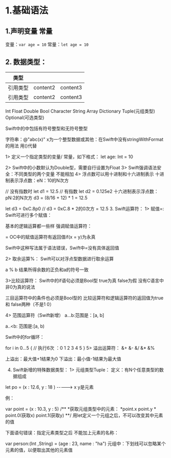 # 1.基础语法
## 1.声明变量 常量
变量：`var age = 10`
常量：`let age = 10`

## 2. 数据类型：
|类型|||
|-|-|-|
|引用类型|content2|content3|
|引用类型|content2|content3|

Int Float Double Bool  Character String Array Dictionary Tuple(元组类型) Optional(可选类型)

Swift中的中包括有符号整型和无符号整型

字符串：@"abc\(x)"  x为一个整型数据或其他：在Swift中没有stringWithFormat的用法  用\()代替

1> 定义一个指定类型的变量/ 常量，如下格式：
let age: Int = 10

2> Swift中的小数默认为Double型，需要自行设置为Float 
3> Swift强调语法安全：不同类型的两个变量 不能相加
4> 浮点数可以用十进制和十六进制表示 
十进制表示浮点数：eN：10的N次方

// 没有指数时
let d1 = 12.5
// 有指数
let d2 = 0.125e2
十六进制表示浮点数：pN:2的N次方   d3 = (8/16 + 12) * 1 = 12.5

let d3 = 0xC.8p0
// d3 = 0xC.8 * 2的0次方 = 12.5
3. Swift运算符：
1> 赋值=:
Swift可进行多个赋值：

基本的逻辑运算都一些样 强调赋值运算符：

= OC中的赋值运算符有返回值if(x = y)为永真  

Swift中这种写法属于语法错误，Swift中=没有具体返回值

2> 取余运算%：
Swift可以对浮点型数据进行取余运算 

a % b 结果所得余数的正负和a的符号一致

3>比较运算符：
Swift中的if语句必须是Bool型   true为真 false为假  没有C语言中非0为真的说法

三目运算符中的条件也必须是Bool型的  比较运算符和逻辑运算符的返回值为true 和 false两种（不是1 0）

4> 范围运算符（Swift新增）
a...b:范围是：[a, b]

a..<b: 范围是:[a, b)

Swift中的for循环：

for i in 0...5 {
// 执行6次 ：0 1 2 3 4 5
}
5> 溢出运算符：
&+ &- &/ &* &%

上溢出：最大值+1结果为0  下溢出：最小值-1结果为最大值

4. Swift新增的特殊数据类型：
1> 元组类型Tuple：
定义：有N个任意类型的数据组成

let po = (x : 12.6, y : 18 ) -----> x y是元素

例：

var point = (x : 10.3, y : 5)
/**
   *获取元组类型中的元素：
    *point.x  point.y
    * point.0(获取x) point.1(获取y)
**/ 
用let定义一个元组之后，不可以改变其中元素的值

下面语句错误：指定元素类型之后 不能加上元素的名称：

var person:(Int ,String) = (age : 23, name : "ha")
元组中：下划线可以忽略某个元素的值，以便取出其他的元素值